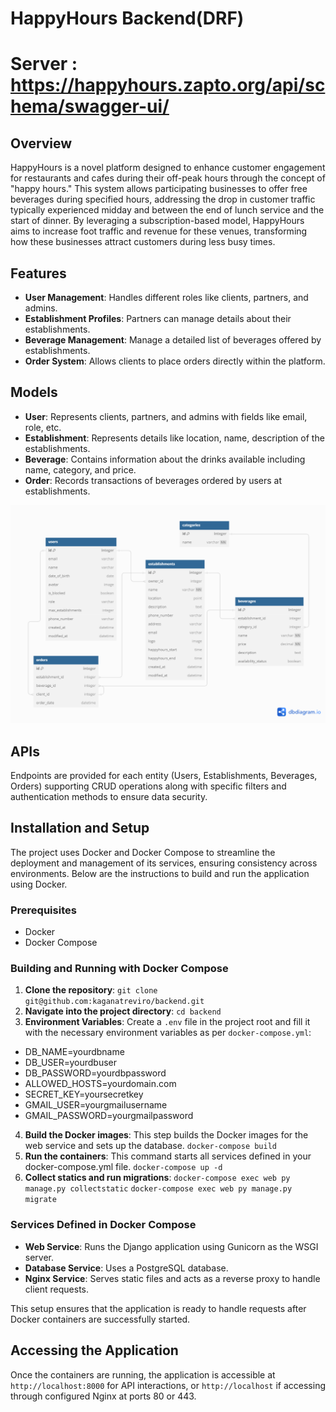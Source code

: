 # HappyHours Backend(DRF) 
# Server : https://happyhours.zapto.org/api/schema/swagger-ui/
## Overview
HappyHours is a novel platform designed to enhance customer engagement for restaurants and cafes during their off-peak hours through the concept of "happy hours." This system allows participating businesses to offer free beverages during specified hours, addressing the drop in customer traffic typically experienced midday and between the end of lunch service and the start of dinner. By leveraging a subscription-based model, HappyHours aims to increase foot traffic and revenue for these venues, transforming how these businesses attract customers during less busy times.

## Features
- **User Management**: Handles different roles like clients, partners, and admins.
- **Establishment Profiles**: Partners can manage details about their establishments.
- **Beverage Management**: Manage a detailed list of beverages offered by establishments.
- **Order System**: Allows clients to place orders directly within the platform.

## Models
- **User**: Represents clients, partners, and admins with fields like email, role, etc.
- **Establishment**: Represents details like location, name, description of the establishments.
- **Beverage**: Contains information about the drinks available including name, category, and price.
- **Order**: Records transactions of beverages ordered by users at establishments.

![ERD.png](ERD.png)

## APIs
Endpoints are provided for each entity (Users, Establishments, Beverages, Orders) supporting CRUD operations along with specific filters and authentication methods to ensure data security.

## Installation and Setup
The project uses Docker and Docker Compose to streamline the deployment and management of its services, ensuring consistency across environments. Below are the instructions to build and run the application using Docker.

### Prerequisites
- Docker
- Docker Compose

### Building and Running with Docker Compose
1. **Clone the repository**: `git clone git@github.com:kaganatreviro/backend.git`
2. **Navigate into the project directory**: `cd backend`
3. **Environment Variables**:
Create a `.env` file in the project root and fill it with the necessary environment variables as per `docker-compose.yml`:

- DB_NAME=yourdbname
- DB_USER=yourdbuser
- DB_PASSWORD=yourdbpassword
- ALLOWED_HOSTS=yourdomain.com
- SECRET_KEY=yoursecretkey
- GMAIL_USER=yourgmailusername
- GMAIL_PASSWORD=yourgmailpassword

4. **Build the Docker images**:
This step builds the Docker images for the web service and sets up the database.
`docker-compose build`
5. **Run the containers**:
This command starts all services defined in your docker-compose.yml file.
`docker-compose up -d`
6. **Collect statics and run migrations**:
`docker-compose exec web py manage.py collectstatic`
`docker-compose exec web py manage.py migrate`
### Services Defined in Docker Compose
- **Web Service**: Runs the Django application using Gunicorn as the WSGI server.
- **Database Service**: Uses a PostgreSQL database.
- **Nginx Service**: Serves static files and acts as a reverse proxy to handle client requests.

This setup ensures that the application is ready to handle requests after Docker containers are successfully started.

## Accessing the Application
Once the containers are running, the application is accessible at `http://localhost:8000` for API interactions, or `http://localhost` if accessing through configured Nginx at ports 80 or 443.
